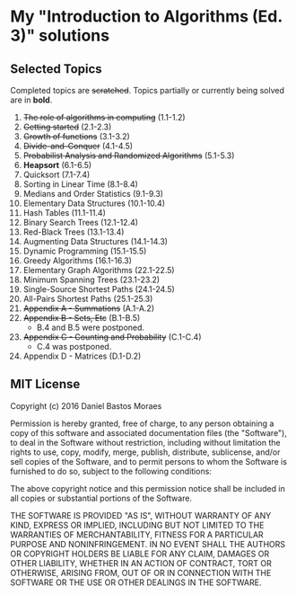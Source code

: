 # My "Introduction to Algorithms (Ed. 3)" solutions

## Selected Topics

Completed topics are ~~scratched~~. Topics partially or currently being solved are in **bold**.

1. ~~The role of algorithms in computing~~ (1.1-1.2)
2. ~~Getting started~~ (2.1-2.3)
3. ~~Growth of functions~~ (3.1-3.2)
4. ~~Divide-and-Conquer~~ (4.1-4.5)
5. ~~Probabilist Analysis and Randomized Algorithms~~ (5.1-5.3)
6. **Heapsort** (6.1-6.5)
7. Quicksort (7.1-7.4)
8. Sorting in Linear Time (8.1-8.4)
9. Medians and Order Statistics (9.1-9.3)
10. Elementary Data Structures (10.1-10.4)
11. Hash Tables (11.1-11.4)
12. Binary Search Trees (12.1-12.4)
13. Red-Black Trees (13.1-13.4)
14. Augmenting Data Structures (14.1-14.3)
15. Dynamic Programming (15.1-15.5)
16. Greedy Algorithms (16.1-16.3)
17. Elementary Graph Algorithms (22.1-22.5)
18. Minimum Spanning Trees (23.1-23.2)
19. Single-Source Shortest Paths (24.1-24.5)
20. All-Pairs Shortest Paths (25.1-25.3)
21. ~~Appendix A - Summations~~ (A.1-A.2)
22. ~~Appendix B - Sets, Etc~~ (B.1-B.5)
    * B.4 and B.5 were postponed.
23. ~~Appendix C - Counting and Probability~~ (C.1-C.4)
    * C.4 was postponed.
24. Appendix D - Matrices (D.1-D.2)

## MIT License

Copyright (c) 2016 Daniel Bastos Moraes

Permission is hereby granted, free of charge, to any person obtaining a copy
of this software and associated documentation files (the "Software"), to deal
in the Software without restriction, including without limitation the rights
to use, copy, modify, merge, publish, distribute, sublicense, and/or sell
copies of the Software, and to permit persons to whom the Software is
furnished to do so, subject to the following conditions:

The above copyright notice and this permission notice shall be included in all
copies or substantial portions of the Software.

THE SOFTWARE IS PROVIDED "AS IS", WITHOUT WARRANTY OF ANY KIND, EXPRESS OR
IMPLIED, INCLUDING BUT NOT LIMITED TO THE WARRANTIES OF MERCHANTABILITY,
FITNESS FOR A PARTICULAR PURPOSE AND NONINFRINGEMENT. IN NO EVENT SHALL THE
AUTHORS OR COPYRIGHT HOLDERS BE LIABLE FOR ANY CLAIM, DAMAGES OR OTHER
LIABILITY, WHETHER IN AN ACTION OF CONTRACT, TORT OR OTHERWISE, ARISING FROM,
OUT OF OR IN CONNECTION WITH THE SOFTWARE OR THE USE OR OTHER DEALINGS IN THE
SOFTWARE.
